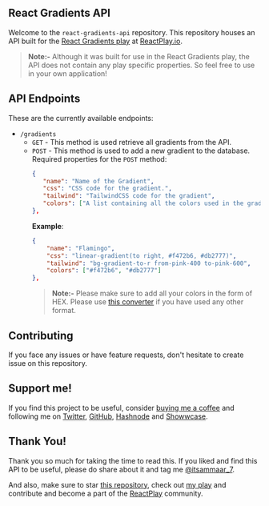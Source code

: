 ## React Gradients API

Welcome to the `react-gradients-api` repository. This repository houses an API built for the [React Gradients play](https://reactplay.io/plays/ammaaraslam/react-gradients) at [ReactPlay.io](https://reactplay.io/).
>**Note:-** Although it was built for use in the React Gradients play, the API does not contain any play specific properties. So feel free to use in your own application!


## API Endpoints

These are the currently available endpoints:
- `/gradients`
  - `GET` - This method is used retrieve all gradients from the API.
  - `POST` - This method is used to add a new gradient to the database.
    Required properties for the `POST` method:
     ```json
    {
        "name": "Name of the Gradient",
        "css": "CSS code for the gradient.",
        "tailwind": "TailwindCSS code for the gradient",
        "colors": ["A list containing all the colors used in the gradient"]
    },
    ```
    **Example**:
    ```json
    {
        "name": "Flamingo",
        "css": "linear-gradient(to right, #f472b6, #db2777)",
        "tailwind": "bg-gradient-to-r from-pink-400 to-pink-600",
        "colors": ["#f472b6", "#db2777"]
    },
    ```
    > **Note:-** Please make sure to add all your colors in the form of HEX. Please use [this converter](https://www.w3schools.com/colors/colors_converter.asp) if you have used any other format.

## Contributing

If you face any issues or have feature requests, don't hesitate to create issue on this repository.

## Support me!

If you find this project to be useful, consider [buying me a coffee](https://www.buymeacoffee.com/ammaaraslam) and following me on [Twitter](https://twitter.com/itsammaar_7), [GitHub](https://github.com/ammaaraslam), [Hashnode](https://twitter.com/itsammaar_7) and [Showwcase](https://www.showwcase.com/ammaaraslam7).

## Thank You!

Thank you so much for taking the time to read this. If you liked and find this API to be useful, please do share about it and tag me [@itsammaar_7](https://twitter.com/itsammaar_7). 

And also, make sure to star [this repository](https://github.com/ammaaraslam/react-gradients-api), check out [my play](https://reactplay.io/plays/ammaaraslam/react-gradients) and contribute and become a part of the [ReactPlay](https://github.com/reactplay) community.
